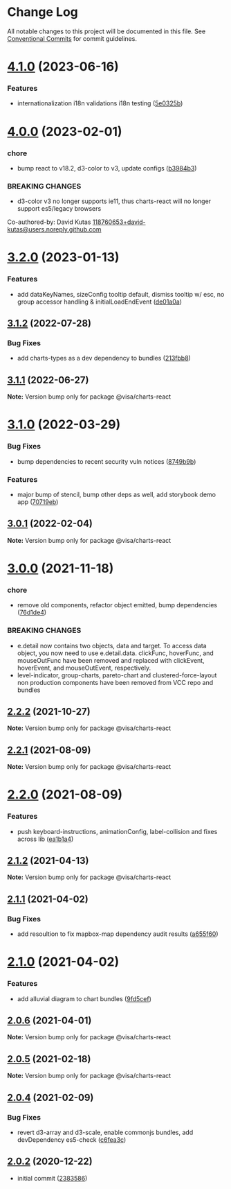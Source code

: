 # Change Log

All notable changes to this project will be documented in this file.
See [Conventional Commits](https://conventionalcommits.org) for commit guidelines.

# [4.1.0](https://github.com/visa/visa-chart-components/compare/@visa/charts-react@4.0.0...@visa/charts-react@4.1.0) (2023-06-16)

### Features

- internationalization i18n validations i18n testing ([5e0325b](https://github.com/visa/visa-chart-components/commit/5e0325b1c6727406d6964459afbd9ac0238e1cc6))

# [4.0.0](https://github.com/visa/visa-chart-components/compare/@visa/charts-react@3.2.0...@visa/charts-react@4.0.0) (2023-02-01)

### chore

- bump react to v18.2, d3-color to v3, update configs ([b3984b3](https://github.com/visa/visa-chart-components/commit/b3984b33d42c1d78b67c4abd1d1f928ef5e11b34))

### BREAKING CHANGES

- d3-color v3 no longer supports ie11, thus charts-react will no longer support es5/legacy browsers

Co-authored-by: David Kutas <118760653+david-kutas@users.noreply.github.com>

# [3.2.0](https://github.com/visa/visa-chart-components/compare/@visa/charts-react@3.1.2...@visa/charts-react@3.2.0) (2023-01-13)

### Features

- add dataKeyNames, sizeConfig tooltip default, dismiss tooltip w/ esc, no group accessor handling & initialLoadEndEvent ([de01a0a](https://github.com/visa/visa-chart-components/commit/de01a0ab5cea8146ff3d4d0c48da995c2ba0fb9a))

## [3.1.2](https://github.com/visa/visa-chart-components/compare/@visa/charts-react@3.1.1...@visa/charts-react@3.1.2) (2022-07-28)

### Bug Fixes

- add charts-types as a dev dependency to bundles ([213fbb8](https://github.com/visa/visa-chart-components/commit/213fbb8dff8f55c64ee3d1a28e3d0017de76f374))

## [3.1.1](https://github.com/visa/visa-chart-components/compare/@visa/charts-react@3.1.0...@visa/charts-react@3.1.1) (2022-06-27)

**Note:** Version bump only for package @visa/charts-react

# [3.1.0](https://github.com/visa/visa-chart-components/compare/@visa/charts-react@3.0.1...@visa/charts-react@3.1.0) (2022-03-29)

### Bug Fixes

- bump dependencies to recent security vuln notices ([8749b9b](https://github.com/visa/visa-chart-components/commit/8749b9b11aeba92ecf39fc36251cdcb8844a7a46))

### Features

- major bump of stencil, bump other deps as well, add storybook demo app ([70719eb](https://github.com/visa/visa-chart-components/commit/70719ebc7fa59dc169bcc7fea62b238bcfab6418))

## [3.0.1](https://github.com/visa/visa-chart-components/compare/@visa/charts-react@3.0.0...@visa/charts-react@3.0.1) (2022-02-04)

**Note:** Version bump only for package @visa/charts-react

# [3.0.0](https://github.com/visa/visa-chart-components/compare/@visa/charts-react@2.2.2...@visa/charts-react@3.0.0) (2021-11-18)

### chore

- remove old components, refactor object emitted, bump dependencies ([76d1de4](https://github.com/visa/visa-chart-components/commit/76d1de4d7d3c650bec85db8090c7a2a95a1f0506))

### BREAKING CHANGES

- e.detail now contains two objects, data and target. To access data object, you now need to use e.detail.data. clickFunc, hoverFunc, and mouseOutFunc have been removed and replaced with clickEvent, hoverEvent, and mouseOutEvent, respectively.
- level-indicator, group-charts, pareto-chart and clustered-force-layout non production components have been removed from VCC repo and bundles

## [2.2.2](https://github.com/visa/visa-chart-components/compare/@visa/charts-react@2.2.1...@visa/charts-react@2.2.2) (2021-10-27)

**Note:** Version bump only for package @visa/charts-react

## [2.2.1](https://github.com/visa/visa-chart-components/compare/@visa/charts-react@2.2.0...@visa/charts-react@2.2.1) (2021-08-09)

**Note:** Version bump only for package @visa/charts-react

# [2.2.0](https://github.com/visa/visa-chart-components/compare/@visa/charts-react@2.1.2...@visa/charts-react@2.2.0) (2021-08-09)

### Features

- push keyboard-instructions, animationConfig, label-collision and fixes across lib ([ea1b1a4](https://github.com/visa/visa-chart-components/commit/ea1b1a478b3ea9bcf07e76551a45a9adaaacdb47))

## [2.1.2](https://github.com/visa/visa-chart-components/compare/@visa/charts-react@2.1.1...@visa/charts-react@2.1.2) (2021-04-13)

**Note:** Version bump only for package @visa/charts-react

## [2.1.1](https://github.com/visa/visa-chart-components/compare/@visa/charts-react@2.1.0...@visa/charts-react@2.1.1) (2021-04-02)

### Bug Fixes

- add resoultion to fix mapbox-map dependency audit results ([a655f60](https://github.com/visa/visa-chart-components/commit/a655f60c5b4d87f02d8ff85d524853268325eb7b))

# [2.1.0](https://github.com/visa/visa-chart-components/compare/@visa/charts-react@2.0.6...@visa/charts-react@2.1.0) (2021-04-02)

### Features

- add alluvial diagram to chart bundles ([9fd5cef](https://github.com/visa/visa-chart-components/commit/9fd5cef90db9a968c5a283ff065b1e5050842bfe))

## [2.0.6](https://github.com/visa/visa-chart-components/compare/@visa/charts-react@2.0.4...@visa/charts-react@2.0.6) (2021-04-01)

**Note:** Version bump only for package @visa/charts-react

## [2.0.5](https://github.com/visa/visa-chart-components/compare/@visa/charts-react@2.0.4...@visa/charts-react@2.0.5) (2021-02-18)

**Note:** Version bump only for package @visa/charts-react

## [2.0.4](https://github.com/visa/visa-chart-components/compare/@visa/charts-react@2.0.2...@visa/charts-react@2.0.4) (2021-02-09)

### Bug Fixes

- revert d3-array and d3-scale, enable commonjs bundles, add devDependency es5-check ([c6fea3c](https://github.com/visa/visa-chart-components/commit/c6fea3c601dfc4650b52996721ead03a1b363e2b))

## [2.0.2](https://github.com/visa/visa-chart-components/tree/%40visa/charts-react%402.0.2) (2020-12-22)

- initial commit ([2383586](https://github.com/visa/visa-chart-components/commit/238358698bb59b8f20f424eeedc7235f51e02037))
